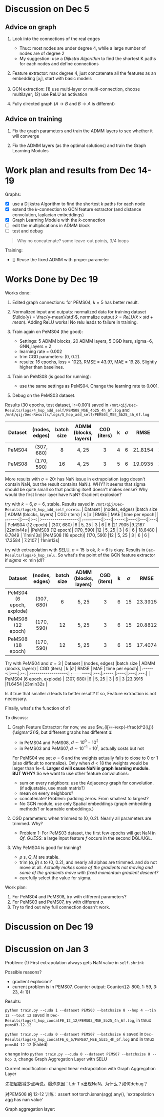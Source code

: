 # Discussion on Dec 5

## Advice on graph
1. Look into the connections of the real edges
    - Thuc: most nodes are under degree 4, while a large number of nodes are of degree 2
    - My suggestion: use a *Dijkstra Algorithm* to find the shortest K paths for each nodes and define connections

2. Feature extractor: max degree 4, just concatenate all the features as an embedding $[{x_j}]$, start with basic models

3. GCN extraction: (1) use multi-layer or multi-connection, choose multilayer; (2) use ReLU as activation

4. Fully directed graph ($A\rightarrow B$ and $B\rightarrow A$ is different)


## Advice on training

1. Fix the graph parameters and train the ADMM layers to see whether it will converge

2. Fix the ADMM layers (as the optimal solutions) and train the Graph Learning Modules

# Work plan and results from Dec 14-19
Graphs:
- [x] use a Dijkstra Algorithm to find the shortest $k$ paths for each node
- [x] extend the $k$-connection to GCN feature extractor (and distance convolution, laplacian embeddings)
- [x] Graph Learning Module with the $k$-connection
- [ ] edit the multiplications in ADMM block
- [ ] test and debug

> Why no concatenate? some leave-out points, 3/4 loops

Training:
- [] Reuse the fixed ADMM with proper parameter

# Works Done by Dec 19
Works done:
1. Edited graph connections: for PEMS04, $k=5$ has better result.
2. Normalized input and outputs: normalized data for training dataset $\tilde{y} = \frac{y-mean}{std}$, normalize output $\hat{x} = ReLU(\tilde{x} \times std + mean)$. Adding ReLU works! No relu leads to failure in training.

3. Train again on PeMS04 (the good):
    - Settings: 5 ADMM blocks, 20 ADMM layers, 5 CGD lters, sigma=6, GNN\_layers = 2
    - learning rate = 0.002
    - trim CGD parameters: (0, 0.2).
    - results: 16 epochs, loss = 1023, RMSE = 43.97, MAE = 19.28. Slightly higher than baselines.

4. Train on PeMS08 (is good for running):
    - use the same settings as PeMS04. Change the learning rate to 0.001.

5. Debug on the PeMS03 dataset.

Results (30 epochs, test dataset, lr=0.001) saved in `/mnt/qij/Dec-Results/logs/4_hop_add_self/PEMS08_MSE_4b25_4h_6f.log` and `/mnt/qij/Dec-Results/logs/5_hop_add_self/PEMS04_MSE_5b25_4h_6f.log`

| Dataset | (nodes, edges) |batch size | ADMM (blocks, layers) | CGD (iters) | k |$\sigma$ | RMSE | MAE | time per epoch|
| :------:|:---:|:--: |:-------------------:| :---------:|:---:|:-----:|:----:|:---:|:---:|
| PeMS04| (307, 680)  |8 |         4, 25        |  3          | 4  | 6     |21.8154 |10.4353 |11min13s |
|PeMS08| (170, 590) |16 | 4, 25 | 3 | 5 | 6 | 19.0935 | 11.6487 | 7min5s|

<!-- Change the activation function in GCN extrapolation to None. PeMS08 trim to (0, 0.18)

| Dataset | (nodes, edges) |batch size | ADMM (blocks, layers) | CGD (iters) | k |$\sigma$ | RMSE | MAE | time per epoch|
| :------:|:---:|:--: |:-------------------:| :---------:|:---:|:-----:|:----:|:---:|:---:|
| PeMS04 (6 epoch) | (307, 680)  |6 |         5, 25        |  3          | 6  | 15     |23.5424 |10.5416 |17min5s |
|PeMS08 (18 epoch)| (170, 590) |12 | 5, 25 | 3 | 4 | 6 | 17.4363 | 7.2175 | 11min13s|

Results in `/mnt/qij/Dec-Results/logs/6_hop_add_self_norelu` -->

More results with $\sigma=20$: has NaN issue in extrapolation (agg doesn't contain NaN, but the result contains NaN.). WHY? it seems that sigma should be quite small so that padding itself doesn't makes sense? Why would the first linear layer have NaN? Gradient explosion?

try with $k=6, \sigma=6$, stable. Results saved in `/mnt/qij/Dec-Results/logs/6_hop_add_self_norelu`.
| Dataset | (nodes, edges) |batch size | ADMM (blocks, layers) | CGD (iters) | k |$\sigma$ | RMSE | MAE | time per epoch|
| :------:|:---:|:--: |:-------------------:| :---------:|:---:|:-----:|:----:|:---:|:---:|
| PeMS04 (12 epoch) | (307, 680)  |6 |         5, 25        |  3          | 6  | 6     |21.7905 |9.2187 |22min44s |
|PeMS08 (12 epoch)| (170, 590) |12 | 5, 25 | 3 | 6 | 6 | 18.6480 | 8.7849 | 11min13s|
|PeMS08 (18 epoch)| (170, 590) |12 | 5, 25 | 3 | 6 | 6 | 17.3584 | 7.2107 | 11min13s|

try with extrapolation with SELU, $\sigma=15$ is ok, $k=6$ is okay. Results in `Dec-Results/logs/6_hop_selu`. So what's the point of the GCN feature extractor if $sigma \ll \min(d)$?

| Dataset | (nodes, edges) |batch size | ADMM (blocks, layers) | CGD (iters) | k |$\sigma$ | RMSE | MAE | time per epoch|
| :------:|:---:|:--: |:-------------------:| :---------:|:---:|:-----:|:----:|:---:|:---:|
| PeMS04 (6 epoch, explode) | (307, 680)  |6 |         5, 25        |  3          | 6  | 15     |23.3915 |11.6454 |23min32s |
|PeMS08 (12 epoch)| (170, 590) |12 | 5, 25 | 3 | 6 | 15 | 20.8812 | 13.1768 | 11min13s|
|PeMS08 (18 epoch)| (170, 590) |12 | 5, 25 | 3 | 6 | 15 | 17.4074 | 7.3773 | 11min13s| 

Try with PeMS04 and $\sigma=3$
| Dataset | (nodes, edges) |batch size | ADMM (blocks, layers) | CGD (iters) | k |$\sigma$ | RMSE | MAE | time per epoch|
| :------:|:---:|:--: |:-------------------:| :---------:|:---:|:-----:|:----:|:---:|:---:|
| PeMS04 (6 epoch, explode) | (307, 680)  |6 |         5, 25        |  3          | 6  | 3     |23.3915 |11.6454 |23min32s |

Is it true that smaller $\sigma$ leads to better result? If so, Feature extraction is not necessary.

Finally, what's the function of $\sigma$?


To discuss:
1. Graph Feature Extractor: for now, we use $w_{ij}=-\exp(-\frac{d^2(i,j)}{\sigma^2})$, but different graphs has different $d$:
    - in PeMS04 and PeMS08, $d\sim 10^0 - 10^2$
    - in PeMS03 and PeMS07, $d \sim 10^{-1} - 10^1$, actually costs but not 
    
    For PeMS04 we set $\sigma=6$ and the weights actually falls to close to 0 or 1 (also difficult to normalize). Only when $d < 18$ the weights would be larger than 1e-4. **Larger d will cause NaN in graph learning module. BUT WHY?** So we want to use other feature convolutions:
    
    - sum on every neighbors: use the Adjacency graph for convolution. (if adjustable, use mask matrix?)
    - mean on every neighbors?
    - concatenate? Problem: padding zeros. From smallest to largest?
    - No GCN module, use only Spatial embeddings (graph embedding methods? or learnable embeddings.)


2. CGD parameters: when trimmed to (0, 0.2). Nearly all parameters are trimmed. Why?
    - Problem 1: For PeMS03 dataset, the first few epochs will get NaN in $Qf$. *GUESS*: a large input feature $f$ occurs in the second DGL/UGL.

3. Why PeMS04 is good for training?
    - $\rho$ s, $Q, M$ are stable.
    - trim $(\alpha,\beta)$ s to (0, 0.2), and nearly all alphas are trimmed. and do not move at all. *Actually makes some of the gradients not moving and some of the gradients move with fixed momentum gradient descent?*
    - carefully select the value for sigma.

Work plan:
1. For PeMS04 and PeMS08, try with different parameters?
2. For PeMS03 and PeMS07, try with different $\sigma$.
3. Try to find out why full connection doesn't work.

# Discussion on Dec 19

# Discussion on Jan 3
Problem:
(1) First extrapolation always gets NaN value in `self.shrink`

Possible reasons?
- gradient explosion?
- current problem is in PEMS07.
Counter output: Counter({2: 800, 1: 59, 3: 23, 4: 1})

Results:

`python train.py --cuda 1 --dataset PEMS03 --batchsize 8 --hop 4 --tin 12 --tout 12` saved in `Dec-Results/logs/4_hop_concatFE_12_12/PEMS03_MSE_5b25_4h_6f.log`, in tmux `pems03-12-12`

`python train.py --cuda 0 --dataset PEMS07 --batchsize 6` saved in `Dec-Results/logs/6_hop_concatFE_6_6/PEMS07_MSE_5b25_4h_6f.log` and in tmux `pems04-12-12` (Failed)

change into `python train.py --cuda 0 --dataset PEMS07 --batchsize 8 --hop 3`, change Graph Aggregation Layer with SELU

Current modification: changed linear extrapolation with Graph Aggregation Layer

先把层数减少点再说。爆炸原因：Ldr T x出现NaN。为什么？如何debug？

对PEMS08 的 12-12 训练：assert not torch.isnan(agg).any(), 'extrapolation agg has nan value'

Graph aggregation layer: